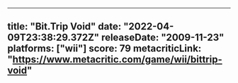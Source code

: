 
---
title: "Bit.Trip Void"
date: "2022-04-09T23:38:29.372Z"
releaseDate: "2009-11-23"
platforms: ["wii"]
score: 79
metacriticLink: "https://www.metacritic.com/game/wii/bittrip-void"
---
